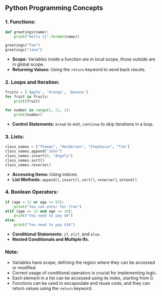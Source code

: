 ## **Python Programming Concepts**

### **1. Functions:**
```python
def greetings(name):
    print("Hello {}".format(name))

greetings("Tom")
greetings("Jane")
```

- **Scope:** Variables inside a function are in local scope, those outside are in global scope.
- **Returning Values:** Using the `return` keyword to send back results.
  
### **2. Loops and Iteration:**
```python
fruits = ['Apple', 'Orange', 'Banana']
for fruit in fruits:
    print(fruit)

for number in range(5, 21, 2):
    print(number)
```

- **Control Statements:** `break` to exit, `continue` to skip iterations in a loop.

### **3. Lists:**
```python
class_names = ["Thomas", "Henderson", "Stephanie", "Tim"]
class_names.append("John")
class_names.insert(0, "Angela")
class_names.sort()
class_names.reverse()
```

- **Accessing Items:** Using indices.
- **List Methods:** `append()`, `insert()`, `sort()`, `reverse()`, `extend()`.

### **4. Boolean Operators:**
```python
if (age < 12 or age >= 65):
    print("You can enter for free")
elif (age <= 12 and age <= 18):
    print("You need to pay $8")
else:
    print("You need to pay $16")
```

- **Conditional Statements:** `if`, `elif`, and `else`.
- **Nested Conditionals and Multiple Ifs.**

### **Note:**
- Variables have scope, defining the region where they can be accessed or modified.
- Correct usage of conditional operators is crucial for implementing logic.
- Each element in a list can be accessed using its index, starting from 0.
- Functions can be used to encapsulate and reuse code, and they can return values using the `return` keyword.
